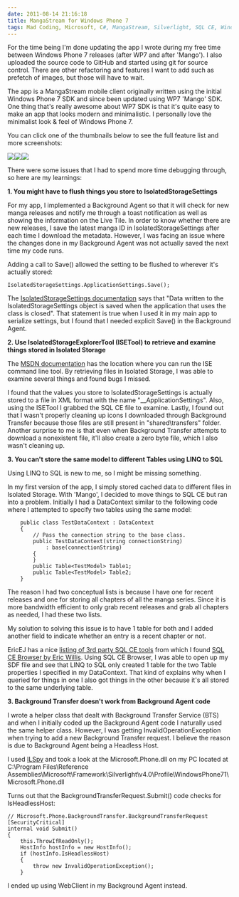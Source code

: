 ```yaml
---
date: 2011-08-14 21:16:18
title: MangaStream for Windows Phone 7
tags: Mad Coding, Microsoft, C#, MangaStream, Silverlight, SQL CE, Windows Phone 7, WP7
---
```


For the time being I'm done updating the app I wrote during my free time between Windows Phone 7 releases (after WP7 and after 'Mango'). I also uploaded the source code to GitHub and started using git for source control. There are other refactoring and features I want to add such as prefetch of images, but those will have to wait.

The app is a MangaStream mobile client originally written using the initial Windows Phone 7 SDK and since been updated using WP7 'Mango' SDK. One thing that's really awesome about WP7 SDK is that it's quite easy to make an app that looks modern and minimalistic. I personally love the minimalist look & feel of Windows Phone 7.

You can click one of the thumbnails below to see the full feature list and more screenshots:

[![](http://www.dannysu.com/wp-content/uploads/2011/08/MangaStream1-150x150.png)](http://www.dannysu.com/?page_id=430)[![](http://www.dannysu.com/wp-content/uploads/2011/08/MangaStream2-150x150.png)](http://www.dannysu.com/?page_id=430)[![](http://www.dannysu.com/wp-content/uploads/2011/08/MangaStream3-150x150.png)](http://www.dannysu.com/?page_id=430)



There were some issues that I had to spend more time debugging through, so here are my learnings:

**1. You might have to flush things you store to IsolatedStorageSettings**

For my app, I implemented a Background Agent so that it will check for new manga releases and notify me through a toast notification as well as showing the information on the Live Tile. In order to know whether there are new releases, I save the latest manga ID in IsolatedStorageSettings after each time I download the metadata. However, I was facing an issue where the changes done in my Background Agent was not actually saved the next time my code runs.

Adding a call to Save() allowed the setting to be flushed to wherever it's actually stored:

    
    IsolatedStorageSettings.ApplicationSettings.Save();


The [IsolatedStorageSettings documentation](http://msdn.microsoft.com/en-us/library/system.io.isolatedstorage.isolatedstoragesettings.save(v=VS.95).aspx) says that "Data written to the IsolatedStorageSettings object is saved when the application that uses the class is closed". That statement is true when I used it in my main app to serialize settings, but I found that I needed explicit Save() in the Background Agent.



**2. Use IsolatedStorageExplorerTool (ISETool) to retrieve and examine things stored in Isolated Storage**

The [MSDN documentation](http://msdn.microsoft.com/en-us/library/hh286408(v=vs.92).aspx) has the location where you can run the ISE command line tool. By retrieving files in Isolated Storage, I was able to examine several things and found bugs I missed.

I found that the values you store to IsolatedStorageSettings is actually stored to a file in XML format with the name "__ApplicationSettings". Also, using the ISETool I grabbed the SQL CE file to examine. Lastly, I found out that I wasn't properly cleaning up icons I downloaded through Background Transfer because those files are still present in "shared\transfers" folder. Another surprise to me is that even when Background Transfer attempts to download a nonexistent file, it'll also create a zero byte file, which I also wasn't cleaning up.



**3. You can't store the same model to different Tables using LINQ to SQL**

Using LINQ to SQL is new to me, so I might be missing something.

In my first version of the app, I simply stored cached data to different files in Isolated Storage. With 'Mango', I decided to move things to SQL CE but ran into a problem. Initially I had a DataContext similar to the following code where I attempted to specify two tables using the same model:

    
        public class TestDataContext : DataContext
        {
            // Pass the connection string to the base class.
            public TestDataContext(string connectionString)
                : base(connectionString)
            {
            }
            public Table<TestModel> Table1;
            public Table<TestModel> Table2;
        }


The reason I had two conceptual lists is because I have one for recent releases and one for storing all chapters of all the manga series. Since it is more bandwidth efficient to only grab recent releases and grab all chapters as needed, I had these two lists.

My solution to solving this issue is to have 1 table for both and I added another field to indicate whether an entry is a recent chapter or not.

EricEJ has a nice [listing of 3rd party SQL CE tools](http://erikej.blogspot.com/2009/04/sql-compact-3rd-party-tools.html) from which I found [SQL CE Browser by Eric Willis](http://notes.ericwillis.com/2009/12/sql-ce-browser-v-110/). Using SQL CE Browser, I was able to open up my SDF file and see that LINQ to SQL only created 1 table for the two Table<TestModel> properties I specified in my DataContext. That kind of explains why when I queried for things in one I also got things in the other because it's all stored to the same underlying table.



**3. Background Transfer doesn't work from Background Agent code**

I wrote a helper class that dealt with Background Transfer Service (BTS) and when I initially coded up the Background Agent code I naturally used the same helper class. However, I was getting InvalidOperationException when trying to add a new Background Transfer request. I believe the reason is due to Background Agent being a Headless Host.

I used [ILSpy](http://wiki.sharpdevelop.net/ILSpy.ashx) and took a look at the Microsoft.Phone.dll on my PC located at C:\Program Files\Reference Assemblies\Microsoft\Framework\Silverlight\v4.0\Profile\WindowsPhone71\Microsoft.Phone.dll

Turns out that the BackgroundTransferRequest.Submit() code checks for IsHeadlessHost:

    
    // Microsoft.Phone.BackgroundTransfer.BackgroundTransferRequest
    [SecurityCritical]
    internal void Submit()
    {
        this.ThrowIfReadOnly();
        HostInfo hostInfo = new HostInfo();
        if (hostInfo.IsHeadlessHost)
        {
            throw new InvalidOperationException();
        }


I ended up using WebClient in my Background Agent instead.
